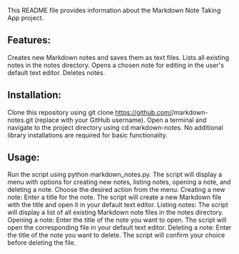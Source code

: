 This README file provides information about the Markdown Note Taking App project.

## Features:

Creates new Markdown notes and saves them as text files.
Lists all existing notes in the notes directory.
Opens a chosen note for editing in the user's default text editor.
Deletes notes.

## Installation:

Clone this repository using git clone https://github.com/<username>/markdown-notes.git (replace <username> with your GitHub username).
Open a terminal and navigate to the project directory using cd markdown-notes.
No additional library installations are required for basic functionality.

## Usage:

Run the script using python markdown_notes.py.
The script will display a menu with options for creating new notes, listing notes, opening a note, and deleting a note.
Choose the desired action from the menu.
Creating a new note: Enter a title for the note. The script will create a new Markdown file with the title and open it in your default text editor.
Listing notes: The script will display a list of all existing Markdown note files in the notes directory.
Opening a note: Enter the title of the note you want to open. The script will open the corresponding file in your default text editor.
Deleting a note: Enter the title of the note you want to delete. The script will confirm your choice before deleting the file.

